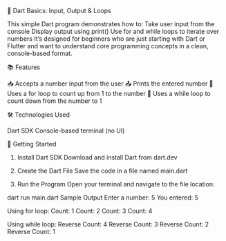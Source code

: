 🎯 Dart Basics: Input, Output & Loops

This simple Dart program demonstrates how to:
Take user input from the console
Display output using print()
Use for and while loops to iterate over numbers
It’s designed for beginners who are just starting with Dart or Flutter and want to understand core programming concepts in a clean, console-based format.

📚 Features

📥 Accepts a number input from the user
📤 Prints the entered number
🔁 Uses a for loop to count up from 1 to the number
🔄 Uses a while loop to count down from the number to 1

🛠 Technologies Used

Dart SDK
Console-based terminal (no UI)

🚀 Getting Started

1. Install Dart SDK
Download and install Dart from dart.dev

2. Create the Dart File
Save the code in a file named main.dart

3. Run the Program
Open your terminal and navigate to the file location:

dart run main.dart
Sample Output
Enter a number: 5
You entered: 5

Using for loop:
Count: 1
Count: 2
Count: 3
Count: 4


Using while loop:
Reverse Count: 4
Reverse Count: 3
Reverse Count: 2
Reverse Count: 1
